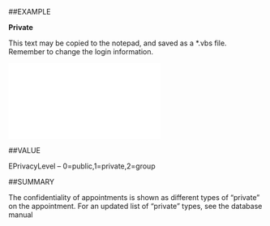 
##EXAMPLE

**Private**

This text may be copied to the notepad, and saved as a *.vbs file. Remember to change the login information.

![](..\..\Examples\vbs\SOSelection.Private.vbs.txt)


##VALUE

EPrivacyLevel – 0=public,1=private,2=group


##SUMMARY

The confidentiality of appointments is shown as different types of “private” on the appointment. For an updated list of “private” types, see the database manual

